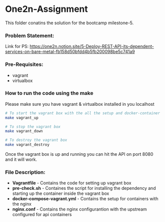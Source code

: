 
# One2n-Assignment
This folder conatins the solution for the bootcamp milestone-5. 

### Problem Statement:
Link for PS: https://one2n.notion.site/5-Deploy-REST-API-its-dependent-services-on-bare-metal-fb158d50bfdd4b5fb200098be5c741a9

### Pre-Requisites:
* vagrant 
* virtualbox 

### How to run the code using the make 
Please make sure you have vagrant & virtualbox installed in you localhost 

```bash 
# To start the vagrant box with the all the setup and docker-container up and runnig 
make vagrant_up

# To stop the vagrant box 
make vagrant_down

# To destroy the vagrant box
make vagrant_destroy
```
Once the vagrant box is up and running you can hit the API on port 8080 and it will work.

### File Description:

* **Vagrantfile** - Contains the code for setting up vagrant box 
* **pre-check.sh** - Containes the script for installing the dependency and starting up the container inside the vagrant box
* **docker-compose-vagrant.yml** - Contains the setup for containers with the nginx
* **nginx.conf** - Contains the nginx configurantion with the upstream configured for api containers
